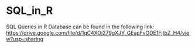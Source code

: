 # SQL_in_R
SQL Queries in R
Database can be found in the following link:
https://drive.google.com/file/d/1qC4XOi279gXJY_GEapFvODE1FjtbZ_H4/view?usp=sharing
